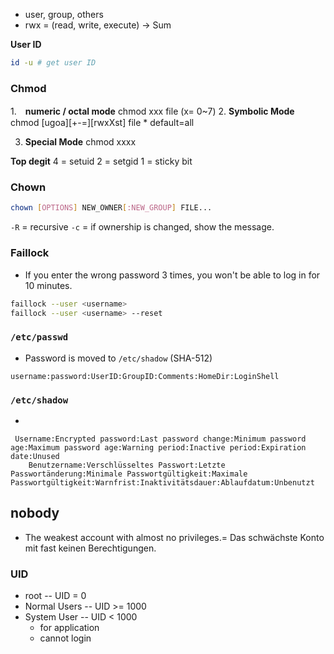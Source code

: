 * user, group, others
* rwx = (read, write, execute)
-> Sum

**User ID**
```bash
id -u # get user ID
```

### Chmod

1.　**numeric / octal mode** 
chmod xxx file
(x= 0~7)
2. **Symbolic Mode** 
chmod [ugoa][+-=][rwxXst] file
    * default=all

3. **Special Mode** 
chmod xxxx

**Top degit**
4 = setuid
2 = setgid
1 = sticky bit


### Chown
```bash
chown [OPTIONS] NEW_OWNER[:NEW_GROUP] FILE...
```
`-R` = recursive
`-c` = if ownership is changed, show the message.

### Faillock
* If you enter the wrong password 3 times, you won't be able to log in for 10 minutes.
```bash
faillock --user <username>
faillock --user <username> --reset

```


### `/etc/passwd`

* Password is moved to `/etc/shadow` (SHA-512)
```
username:password:UserID:GroupID:Comments:HomeDir:LoginShell
```

### `/etc/shadow`

*
```
 Username:Encrypted password:Last password change:Minimum password age:Maximum password age:Warning period:Inactive period:Expiration date:Unused
    Benutzername:Verschlüsseltes Passwort:Letzte Passwortänderung:Minimale Passwortgültigkeit:Maximale Passwortgültigkeit:Warnfrist:Inaktivitätsdauer:Ablaufdatum:Unbenutzt
```

## nobody
*  The weakest account with almost no privileges.= Das schwächste Konto mit fast keinen Berechtigungen.

### UID
* root -- UID = 0
* Normal Users -- UID >= 1000
* System User -- UID < 1000
    * for application
    * cannot login
